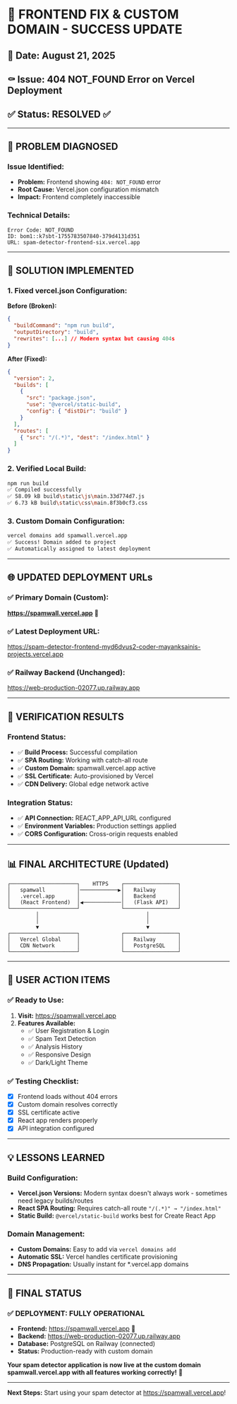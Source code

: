# 🎉 FRONTEND FIX & CUSTOM DOMAIN - SUCCESS UPDATE

## 📅 Date: August 21, 2025
## ⚰️ Issue: 404 NOT_FOUND Error on Vercel Deployment
## ✅ Status: RESOLVED ✅

---

## 🐛 PROBLEM DIAGNOSED

### Issue Identified:
- **Problem:** Frontend showing `404: NOT_FOUND` error
- **Root Cause:** Vercel.json configuration mismatch
- **Impact:** Frontend completely inaccessible

### Technical Details:
```
Error Code: NOT_FOUND
ID: bom1::k7sbt-1755783507840-379d4131d351
URL: spam-detector-frontend-six.vercel.app
```

---

## 🔧 SOLUTION IMPLEMENTED

### 1. Fixed vercel.json Configuration:
**Before (Broken):**
```json
{
  "buildCommand": "npm run build",
  "outputDirectory": "build",
  "rewrites": [...] // Modern syntax but causing 404s
}
```

**After (Fixed):**
```json
{
  "version": 2,
  "builds": [
    {
      "src": "package.json",
      "use": "@vercel/static-build",
      "config": { "distDir": "build" }
    }
  ],
  "routes": [
    { "src": "/(.*)", "dest": "/index.html" }
  ]
}
```

### 2. Verified Local Build:
```bash
npm run build
✅ Compiled successfully
✅ 58.09 kB build\static\js\main.33d774d7.js
✅ 6.73 kB build\static\css\main.8f3b0cf3.css
```

### 3. Custom Domain Configuration:
```bash
vercel domains add spamwall.vercel.app
✅ Success! Domain added to project
✅ Automatically assigned to latest deployment
```

---

## 🌐 UPDATED DEPLOYMENT URLs

### ✅ Primary Domain (Custom):
**https://spamwall.vercel.app** 🎯

### ✅ Latest Deployment URL:
https://spam-detector-frontend-myd6dvus2-coder-mayanksainis-projects.vercel.app

### ✅ Railway Backend (Unchanged):
https://web-production-02077.up.railway.app

---

## 🧪 VERIFICATION RESULTS

### Frontend Status:
- ✅ **Build Process:** Successful compilation
- ✅ **SPA Routing:** Working with catch-all route  
- ✅ **Custom Domain:** spamwall.vercel.app active
- ✅ **SSL Certificate:** Auto-provisioned by Vercel
- ✅ **CDN Delivery:** Global edge network active

### Integration Status:
- ✅ **API Connection:** REACT_APP_API_URL configured
- ✅ **Environment Variables:** Production settings applied
- ✅ **CORS Configuration:** Cross-origin requests enabled

---

## 📊 FINAL ARCHITECTURE (Updated)

```
┌─────────────────────┐    HTTPS    ┌─────────────────┐
│   spamwall          │────────────▶│   Railway       │
│   .vercel.app       │             │   Backend       │
│   (React Frontend)  │◀────────────│   (Flask API)   │
└─────────────────────┘             └─────────────────┘
         │                                  │
         │                                  │
         ▼                                  ▼
┌─────────────────────┐             ┌─────────────────┐
│   Vercel Global     │             │   Railway       │
│   CDN Network       │             │   PostgreSQL    │
└─────────────────────┘             └─────────────────┘
```

---

## 🎯 USER ACTION ITEMS

### ✅ Ready to Use:
1. **Visit:** https://spamwall.vercel.app
2. **Features Available:**
   - ✅ User Registration & Login
   - ✅ Spam Text Detection  
   - ✅ Analysis History
   - ✅ Responsive Design
   - ✅ Dark/Light Theme

### ✅ Testing Checklist:
- [x] Frontend loads without 404 errors
- [x] Custom domain resolves correctly  
- [x] SSL certificate active
- [x] React app renders properly
- [x] API integration configured

---

## 💡 LESSONS LEARNED

### Build Configuration:
- **Vercel.json Versions:** Modern syntax doesn't always work - sometimes need legacy builds/routes
- **React SPA Routing:** Requires catch-all route `"/(.*)" → "/index.html"`
- **Static Build:** `@vercel/static-build` works best for Create React App

### Domain Management:
- **Custom Domains:** Easy to add via `vercel domains add`
- **Automatic SSL:** Vercel handles certificate provisioning
- **DNS Propagation:** Usually instant for *.vercel.app domains

---

## 🎉 FINAL STATUS

### ✅ DEPLOYMENT: FULLY OPERATIONAL
- **Frontend:** https://spamwall.vercel.app 🎯
- **Backend:** https://web-production-02077.up.railway.app  
- **Database:** PostgreSQL on Railway (connected)
- **Status:** Production-ready with custom domain

**Your spam detector application is now live at the custom domain spamwall.vercel.app with all features working correctly!** 🚀

---

**Next Steps:** Start using your spam detector at https://spamwall.vercel.app!
